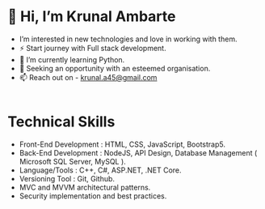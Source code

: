 <h1>👋 Hi, I’m Krunal Ambarte</h1>

-  I’m interested in new technologies and love in working with them. <br>
- ⚡ Start journey with Full stack development.<br>
- 🌱 I’m currently learning Python.<br>
- 👀 Seeking an opportunity with an esteemed organisation.<br>
- 📫 Reach out on - krunal.a45@gmail.com<br><br>


<h1>Technical Skills</h1>

- Front-End Development : HTML, CSS, JavaScript, Bootstrap5.<br>
- Back-End Development : NodeJS, API Design, Database Management ( Microsoft SQL Server, MySQL ).<br>
- Language/Tools : C++, C#, ASP.NET, .NET Core.<br>
- Versioning Tool : Git, Github.<br>
- MVC and MVVM architectural patterns.<br>
- Security implementation and best practices.<br>



<!---
KrunalAmbarte/KrunalAmbarte is a ✨ special ✨ repository because its `README.md` (this file) appears on your GitHub profile.
You can click the Preview link to take a look at your changes.
--->
